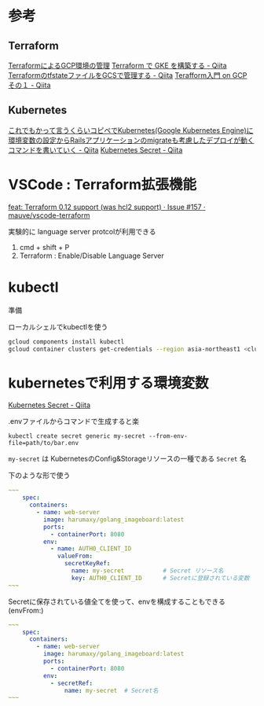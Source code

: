 # 参考


## Terraform
[TerraformによるGCP環境の管理](https://gist.github.com/MisaKondo/cb46b0ecd106e9c824a641b14954b8e1)
[Terraform で GKE を構築する - Qiita](https://qiita.com/takasp/items/8104c175232e74217cc3)
[TerraformのtfstateファイルをGCSで管理する - Qiita](https://qiita.com/kawakawaryuryu/items/58d8afbb21155c2e9572)
[Terafform入門 on GCP その１ - Qiita](https://qiita.com/yagince/items/c2ef99e770f559720eec)

## Kubernetes
[これでもかって言うくらいコピペでKubernetes(Google Kubernetes Engine)に環境変数の設定からRailsアプリケーションのmigrateも考慮したデプロイが動くコマンドを書いていく - Qiita](https://qiita.com/chimame/items/4ac6bdd948a995ca0adf)
[Kubernetes Secret - Qiita](https://qiita.com/propella/items/e6a6fd1f77a6e4417fda)


# VSCode : Terraform拡張機能
[feat: Terraform 0.12 support (was hcl2 support) · Issue #157 · mauve/vscode-terraform](https://github.com/mauve/vscode-terraform/issues/157)

実験的に language server protcolが利用できる

1. cmd + shift + P
2. Terraform : Enable/Disable Language Server


# kubectl

準備

ローカルシェルでkubectlを使う

```bash
gcloud components install kubectl
gcloud container clusters get-credentials --region asia-northeast1 <cluster-name>
```

# kubernetesで利用する環境変数

[Kubernetes Secret - Qiita](https://qiita.com/propella/items/e6a6fd1f77a6e4417fda)

.envファイルからコマンドで生成すると楽

`kubectl create secret generic my-secret --from-env-file=path/to/bar.env`

`my-secret` は KubernetesのConfig&Storageリソースの一種である `Secret` 名

下のような形で使う

```yaml
~~~
    spec:
      containers:
        - name: web-server
          image: harumaxy/golang_imageboard:latest
          ports:
            - containerPort: 8080
          env:
            - name: AUTH0_CLIENT_ID
              valueFrom:
                secretKeyRef:
                  name: my-secret           # Secret リソース名
                  key: AUTH0_CLIENT_ID      # Secretに登録されている変数
~~~
```

Secretに保存されている値全てを使って、envを構成することもできる(envFrom:)

```yaml
~~~
    spec:
      containers:
        - name: web-server
          image: harumaxy/golang_imageboard:latest
          ports:
            - containerPort: 8080
          env:
            - secretRef:
                name: my-secret  # Secret名
~~~
```